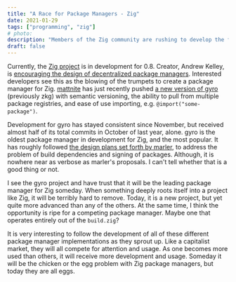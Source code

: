 ```yaml
---
title: "A Race for Package Managers - Zig"
date: 2021-01-29
tags: ["programming", "zig"]
# photo:
description: "Members of the Zig community are rushing to develop the first package managers."
draft: false
---
```


Currently, the [Zig project][1] is in development for 0.8. Creator, Andrew Kelley, is [encouraging the design of decentralized package managers][2]. Interested developers see this as the blowing of the trumpets to create a package manager for Zig. [mattnite](https://github.com/mattknite) has just recently pushed [a new version of gyro][3] (previously zkg) with semantic versioning, the ability to pull from multiple package registries, and ease of use importing, e.g. `@import("some-package")`.

Development for gyro has stayed consistent since November, but received almost half of its total commits in October of last year, alone. gyro is the oldest package manager in development for Zig, and the most popular. It has roughly followed [the design plans set forth by marler][4], to address the problem of build dependencies and signing of packages. Although, it is nowhere near as verbose as marler's proposals. I can't tell whether that is a good thing or not.

I see the gyro project and have trust that it will be the leading package manager for Zig someday. When something deeply roots itself into a project like Zig, it will be terribly hard to remove. Today, it is a new project, but yet quite more advanced than any of the others. At the same time, I think the opportunity is ripe for a competing package manager. Maybe one that operates entirely out of the `build.zig`?

It is very interesting to follow the development of all of these different package manager implementations as they sprout up. Like a capitalist market, they will all compete for attention and usage. As one becomes more used than others, it will receive more development and usage. Someday it will be the chicken or the egg problem with Zig package managers, but today they are all eggs.

[1]: https://ziglang.org
[2]: https://github.com/ziglang/zig/issues/943#issuecomment-383610569
[3]: https://github.com/mattnite/gyro/releases/tag/0.1.0
[4]: https://github.com/marler8997/zig-package-manager
